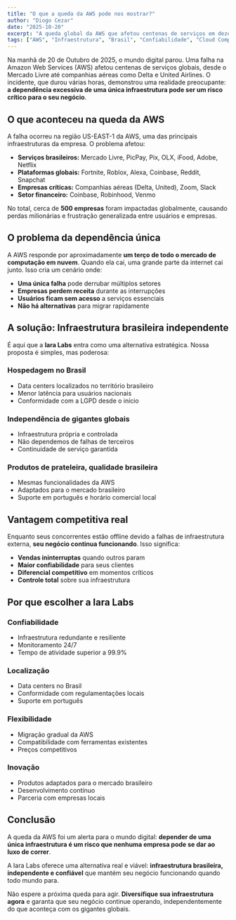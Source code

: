 ```yaml
---
title: "O que a queda da AWS pode nos mostrar?"
author: "Diogo Cezar"
date: "2025-10-20"
excerpt: "A queda global da AWS que afetou centenas de serviços em dezembro de 2024 mostra a importância de ter infraestrutura local e independente. Descubra como a Iara Labs oferece soluções brasileiras que mantêm seu negócio funcionando quando todo mundo para."
tags: ["AWS", "Infraestrutura", "Brasil", "Confiabilidade", "Cloud Computing"]
---
```


Na manhã de 20 de Outubro de 2025, o mundo digital parou. Uma falha na Amazon Web Services (AWS) afetou centenas de serviços globais, desde o Mercado Livre até companhias aéreas como Delta e United Airlines. O incidente, que durou várias horas, demonstrou uma realidade preocupante: **a dependência excessiva de uma única infraestrutura pode ser um risco crítico para o seu negócio**.

## O que aconteceu na queda da AWS

A falha ocorreu na região US-EAST-1 da AWS, uma das principais infraestruturas da empresa. O problema afetou:

- **Serviços brasileiros:** Mercado Livre, PicPay, Pix, OLX, iFood, Adobe, Netflix
- **Plataformas globais:** Fortnite, Roblox, Alexa, Coinbase, Reddit, Snapchat
- **Empresas críticas:** Companhias aéreas (Delta, United), Zoom, Slack
- **Setor financeiro:** Coinbase, Robinhood, Venmo

No total, cerca de **500 empresas** foram impactadas globalmente, causando perdas milionárias e frustração generalizada entre usuários e empresas.

## O problema da dependência única

A AWS responde por aproximadamente **um terço de todo o mercado de computação em nuvem**. Quando ela cai, uma grande parte da internet cai junto. Isso cria um cenário onde:

- **Uma única falha** pode derrubar múltiplos setores
- **Empresas perdem receita** durante as interrupções
- **Usuários ficam sem acesso** a serviços essenciais
- **Não há alternativas** para migrar rapidamente

## A solução: Infraestrutura brasileira independente

É aqui que a **Iara Labs** entra como uma alternativa estratégica. Nossa proposta é simples, mas poderosa:

### **Hospedagem no Brasil**

- Data centers localizados no território brasileiro
- Menor latência para usuários nacionais
- Conformidade com a LGPD desde o início

### **Independência de gigantes globais**

- Infraestrutura própria e controlada
- Não dependemos de falhas de terceiros
- Continuidade de serviço garantida

### **Produtos de prateleira, qualidade brasileira**

- Mesmas funcionalidades da AWS
- Adaptados para o mercado brasileiro
- Suporte em português e horário comercial local

## Vantagem competitiva real

Enquanto seus concorrentes estão offline devido a falhas de infraestrutura externa, **seu negócio continua funcionando**. Isso significa:

- **Vendas ininterruptas** quando outros param
- **Maior confiabilidade** para seus clientes
- **Diferencial competitivo** em momentos críticos
- **Controle total** sobre sua infraestrutura

## Por que escolher a Iara Labs

### **Confiabilidade**

- Infraestrutura redundante e resiliente
- Monitoramento 24/7
- Tempo de atividade superior a 99.9%

### **Localização**

- Data centers no Brasil
- Conformidade com regulamentações locais
- Suporte em português

### **Flexibilidade**

- Migração gradual da AWS
- Compatibilidade com ferramentas existentes
- Preços competitivos

### **Inovação**

- Produtos adaptados para o mercado brasileiro
- Desenvolvimento contínuo
- Parceria com empresas locais

## Conclusão

A queda da AWS foi um alerta para o mundo digital: **depender de uma única infraestrutura é um risco que nenhuma empresa pode se dar ao luxo de correr**.

A Iara Labs oferece uma alternativa real e viável: **infraestrutura brasileira, independente e confiável** que mantém seu negócio funcionando quando todo mundo para.

Não espere a próxima queda para agir. **Diversifique sua infraestrutura agora** e garanta que seu negócio continue operando, independentemente do que aconteça com os gigantes globais.
